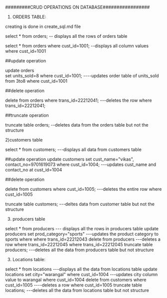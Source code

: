 #########CRUD OPERATIONS ON DATABASE#################

1) ORDERS TABLE:

creating is done in create_sql.md file

select * from orders;   -- displays all the rows of orders table

select * from orders where cust_id=1001;  --displays all column values where cust_id=1001

##update operation

update orders             
set units_sold=8
where cust_id=1001;   ----updates order table of units_sold from 3to8 where    cust_id=1001

##delete operation 

delete from orders where trans_id=22212041;     ---deletes the row where trans_id=22212041;

##truncate operation

truncate table orders; --deletes data from the orders table but not the structure


2)customers table

select * from customers; ---displays all data from customers table

##update operation
update customers
set cust_name="vikas", contact_no=9701619073 
where cust_id=1004;     ---updates cust_name and contact_no at cust_id=1004

##delete operation

delete from customers
where cust_id=1005;      ---deletes the entire row where cust_id=1005

truncate table customers; ---deltes data from customer table but not the structure


3) producers table

select * from producers             --- displays all the rows in producers table
update producers set prod_category="sports"  ---updates the product category to sports where 
where trans_id=22212043
delete from producers                     ---deletes a row where trans_id=22212045
where trans_id=22212045
truncate table producers;                 ---deletes all the data from producers table but not structure


3) Locations table:

select * from locations                               ---displays all the data from locations table
update locations set city="warangal" where cust_id=1004 ---updates city column value to warangal where cust_id=1004
delete from customers where cust_id=1005              ----deletes a row where cust_id=1005
truncate table locations;                             ---deletes all the data from locations table but not structure

